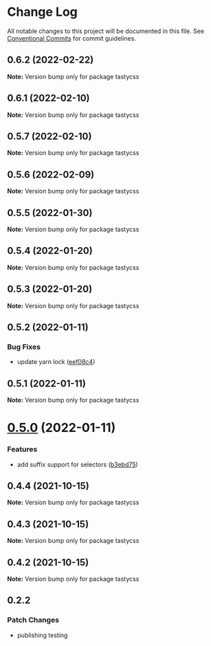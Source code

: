 # Change Log

All notable changes to this project will be documented in this file.
See [Conventional Commits](https://conventionalcommits.org) for commit guidelines.

## 0.6.2 (2022-02-22)

**Note:** Version bump only for package tastycss





## 0.6.1 (2022-02-10)

**Note:** Version bump only for package tastycss





## 0.5.7 (2022-02-10)

**Note:** Version bump only for package tastycss





## 0.5.6 (2022-02-09)

**Note:** Version bump only for package tastycss





## 0.5.5 (2022-01-30)

**Note:** Version bump only for package tastycss





## 0.5.4 (2022-01-20)

**Note:** Version bump only for package tastycss





## 0.5.3 (2022-01-20)

**Note:** Version bump only for package tastycss





## 0.5.2 (2022-01-11)


### Bug Fixes

* update yarn lock ([eef08c4](https://github.com/numldesign/tatsy/commit/eef08c497e09376966846079465459fc9efa6603))





## 0.5.1 (2022-01-11)

**Note:** Version bump only for package tastycss





# [0.5.0](https://github.com/numldesign/tatsy/compare/v0.4.4...v0.5.0) (2022-01-11)


### Features

* add suffix support for selectors ([b3ebd75](https://github.com/numldesign/tatsy/commit/b3ebd75cefc25ff4325fc72e01db51687bbb1476))





## 0.4.4 (2021-10-15)

**Note:** Version bump only for package tastycss





## 0.4.3 (2021-10-15)

**Note:** Version bump only for package tastycss





## 0.4.2 (2021-10-15)

**Note:** Version bump only for package tastycss





## 0.2.2

### Patch Changes

- publishing testing
